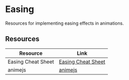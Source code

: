 # Easing

Resources for implementing easing effects in animations.

## Resources

| Resource | Link |
|---|---|
| Easing Cheat Sheet | [Easing Cheat Sheet](https://easings.net/) |
| animejs | [animejs](https://animejs.com/documentation/#pennerFunctions) | 